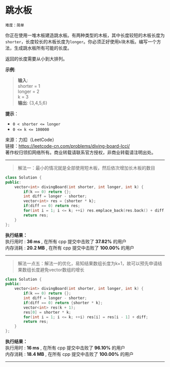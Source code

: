 # 跳水板 #  
`难度：简单` 

你正在使用一堆木板建造跳水板。有两种类型的木板，其中长度较短的木板长度为`shorter`，长度较长的木板长度为`longer`。你必须正好使用`k`块木板。编写一个方法，生成跳水板所有可能的长度。  

返回的长度需要从小到大排列。  

**示例**:  
>**输入**:  
>shorter = 1  
>longer = 2  
>k = 3  
>**输出**: {3,4,5,6}  

**提示**：  
- `0 < shorter <= longer`  
- `0 <= k <= 100000`  

来源：力扣（LeetCode）  
链接：https://leetcode-cn.com/problems/diving-board-lcci/  
著作权归领扣网络所有。商业转载请联系官方授权，非商业转载请注明出处。  

---  
>解法一：最小的情况就是全部使用短木板，然后依次增加长木板的数目  

```C++  
class Solution {
public:
    vector<int> divingBoard(int shorter, int longer, int k) {
        if(k == 0) return {};
        int diff = longer - shorter;
        vector<int> res = {shorter * k};
        if(diff == 0) return res;
        for(int i = 1; i <= k; ++i) res.emplace_back(res.back() + diff);
        return res;
    }
};
```  

**执行结果：**  
执行用时 : **36 ms** , 在所有 cpp 提交中击败了 **37.82%** 的用户  
内存消耗 : **20.2 MB** , 在所有 cpp 提交中击败了 **100.00%** 的用户  

---  
>解法一点五：解法一的优化，易知结果数组长度为k+1，故可以预先申请结果数组长度避免vector数组的增长  

```C++  
class Solution {
public:
    vector<int> divingBoard(int shorter, int longer, int k) {
        if(k == 0) return {};
        int diff = longer - shorter;
        if(diff == 0) return {shorter * k};
        vector<int> res(k + 1);
        res[0] = shorter * k;
        for(int i = 1; i <= k; ++i) res[i] = res[i - 1] + diff;
        return res;
    }
};
```  

**执行结果：**  
执行用时 : **16 ms** , 在所有 cpp 提交中击败了 **96.10%** 的用户  
内存消耗 : **18.4 MB** , 在所有 cpp 提交中击败了 **100.00%** 的用户  

---  